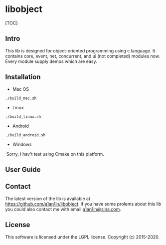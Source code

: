 # libobject

[TOC]

## Intro
This lib is designed for object-oriented programming using c language. It contains core, event, net, concurrent, and ui (not completed) modules now. Every module supply demos which are easy.

## Installation

* Mac OS

```
./build_mac.sh
```

* Linux

```
./build_linux.sh
```

* Android

```
./build_android.sh
```

* Windows

​	Sorry, I hav't test using Cmake on this platform.

## User Guide

## Contact
The latest version of the lib is available at https://github.com/a1an1in/libobject. if you have some prolems about this lib you could also contact me with email a1an1in@sina.com.

## License
This software is licensed under the LGPL license. Copyright (c) 2015-2020.
